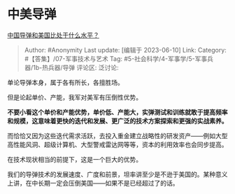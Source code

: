 # 中美导弹
[中国导弹和美国比处于什么水平？](https://www.zhihu.com/question/382543454/answer/3066848654)

> Author: #Anonymity
> Last update: [编辑于 2023-06-10]
> Link:
> Category: #【答集】/07-军事技术与艺术
> Tag: #5-社会科学/4-军事学/5-军事兵器/1b-热兵器/导弹 
> 评论区:
> 泛讨论:

单论导弹本身，属于各有所长，各擅胜场。

但是论起单价、产能，我军对美军有压倒性优势。

**不要小看这个单价和产能优势，单价低、产能大，实弹测试和训练就敢于提高频率和规模，这意味着更快的迭代和发展、更广泛的技术方案探索和更强的实战素养。**

而恰恰又因为这些迭代需求活跃，去投入重金建立战略性的研发资产——例如大型高性能风洞、超级计算机、大型警戒雷达网等等，资本的利用效率也会同步提高。

在技术现状相当的前提下，这是一个巨大的优势。

我们的导弹技术的发展速度、广度和前景，坦率讲至少是不逊于美国的。某种意义上讲，在中长期一定会压倒美国——如果不是已经超过了的话。
